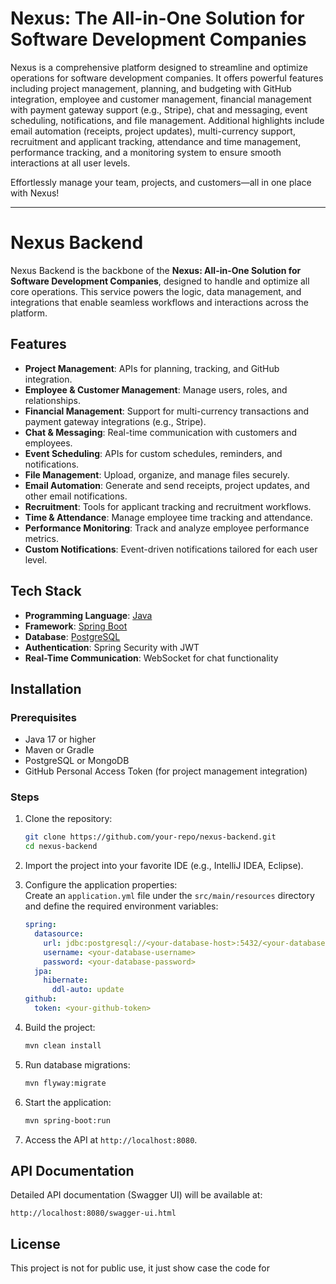 # Nexus: The All-in-One Solution for Software Development Companies  

Nexus is a comprehensive platform designed to streamline and optimize operations for software development companies. It offers powerful features including project management, planning, and budgeting with GitHub integration, employee and customer management, financial management with payment gateway support (e.g., Stripe), chat and messaging, event scheduling, notifications, and file management. Additional highlights include email automation (receipts, project updates), multi-currency support, recruitment and applicant tracking, attendance and time management, performance tracking, and a monitoring system to ensure smooth interactions at all user levels.  

Effortlessly manage your team, projects, and customers—all in one place with Nexus!

---  

# Nexus Backend  

Nexus Backend is the backbone of the **Nexus: All-in-One Solution for Software Development Companies**, designed to handle and optimize all core operations. This service powers the logic, data management, and integrations that enable seamless workflows and interactions across the platform.  

## Features  
- **Project Management**: APIs for planning, tracking, and GitHub integration.  
- **Employee & Customer Management**: Manage users, roles, and relationships.  
- **Financial Management**: Support for multi-currency transactions and payment gateway integrations (e.g., Stripe).  
- **Chat & Messaging**: Real-time communication with customers and employees.  
- **Event Scheduling**: APIs for custom schedules, reminders, and notifications.  
- **File Management**: Upload, organize, and manage files securely.  
- **Email Automation**: Generate and send receipts, project updates, and other email notifications.  
- **Recruitment**: Tools for applicant tracking and recruitment workflows.  
- **Time & Attendance**: Manage employee time tracking and attendance.  
- **Performance Monitoring**: Track and analyze employee performance metrics.  
- **Custom Notifications**: Event-driven notifications tailored for each user level.  

## Tech Stack  
- **Programming Language**: [Java](https://www.oracle.com/java/)  
- **Framework**: [Spring Boot](https://spring.io/projects/spring-boot)  
- **Database**: [PostgreSQL](https://www.postgresql.org/)
- **Authentication**: Spring Security with JWT
- **Real-Time Communication**: WebSocket for chat functionality  

## Installation  

### Prerequisites  
- Java 17 or higher  
- Maven or Gradle  
- PostgreSQL or MongoDB  
- GitHub Personal Access Token (for project management integration)  

### Steps  

1. Clone the repository:  
   ```bash  
   git clone https://github.com/your-repo/nexus-backend.git  
   cd nexus-backend  
   ```  

2. Import the project into your favorite IDE (e.g., IntelliJ IDEA, Eclipse).  

3. Configure the application properties:  
   Create an `application.yml` file under the `src/main/resources` directory and define the required environment variables:  
   ```yaml  
   spring:  
     datasource:  
       url: jdbc:postgresql://<your-database-host>:5432/<your-database-name>  
       username: <your-database-username>  
       password: <your-database-password>  
     jpa:  
       hibernate:  
         ddl-auto: update  
   github:  
     token: <your-github-token>  
   ```  

4. Build the project:  
   ```bash  
   mvn clean install  
   ```  

5. Run database migrations:  
   ```bash  
   mvn flyway:migrate  
   ```  

6. Start the application:  
   ```bash  
   mvn spring-boot:run  
   ```  

7. Access the API at `http://localhost:8080`.  

## API Documentation  
Detailed API documentation (Swagger UI) will be available at:  
```
http://localhost:8080/swagger-ui.html  
```  

## License  
This project is not for public use, it just show case the code for 

